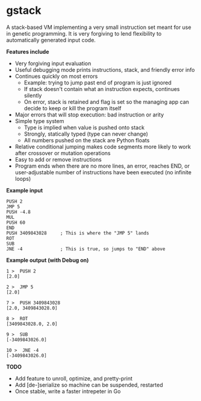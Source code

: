 gstack
======


A stack-based VM implementing a very small instruction set
meant for use in genetic programming. It is very forgiving
to lend flexibility to automatically generated input code.



**Features include**
- Very forgiving input evaluation
- Useful debugging mode prints instructions, stack, and friendly error info
- Continues quickly on most errors
    - Example: trying to jump past end of program is just ignored
    - If stack doesn't contain what an instruction expects, continues silently
    - On error, stack is retained and flag is set so the managing app can
      decide to keep or kill the program itself
- Major errors that will stop execution: bad instruction or arity
- Simple type system
    - Type is implied when value is pushed onto stack
    - Strongly, statically typed (type can never change)
    - All numbers pushed on the stack are Python floats
- Relative conditional jumping makes code segments more likely to work
  after crossover or mutation operations
- Easy to add or remove instructions
- Program ends when there are no more lines, an error, reaches END,
  or user-adjustable number of instructions have been executed (no infinite loops)

    
**Example input**

    PUSH 2
    JMP 5
    PUSH -4.8
    MUL
    PUSH 60
    END
    PUSH 3409843028     ; This is where the "JMP 5" lands
    ROT
    SUB
    JNE -4              ; This is true, so jumps to "END" above

**Example output (with Debug on)**

    1 >  PUSH 2
    [2.0] 
    
    2 >  JMP 5
    [2.0] 
    
    7 >  PUSH 3409843028
    [2.0, 3409843028.0] 
    
    8 >  ROT
    [3409843028.0, 2.0] 
    
    9 >  SUB
    [-3409843026.0] 
    
    10 >  JNE -4
    [-3409843026.0] 


**TODO**
- Add feature to unroll, optimize, and pretty-print
- Add [de-]serialize so machine can be suspended, restarted
- Once stable, write a faster intrepeter in Go
